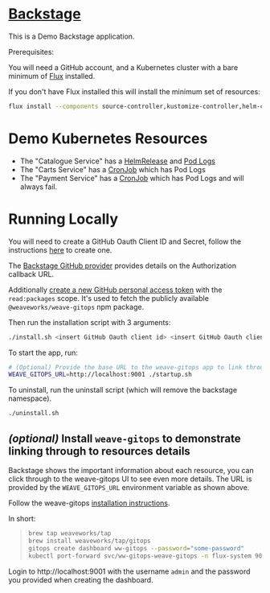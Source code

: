 # [Backstage](https://backstage.io)

This is a Demo Backstage application.

Prerequisites:

You will need a GitHub account, and a Kubernetes cluster with a bare minimum of [Flux](https://fluxcd.io/) installed.

If you don't have Flux installed this will install the minimum set of resources:

```sh
flux install --components source-controller,kustomize-controller,helm-controller
```

# Demo Kubernetes Resources

 * The "Catalogue Service" has a [HelmRelease](http://localhost:3000/catalog/default/component/catalogue-service) and [Pod Logs](http://localhost:3000/catalog/default/component/catalogue-service/kubernetes])
 * The "Carts Service" has a [CronJob](http://localhost:3000/catalog/default/component/carts-service/kubernetes) which has Pod Logs
 * The "Payment Service" has a [CronJob](http://localhost:3000/catalog/default/component/payments-service/kubernetes) which has Pod Logs and will always fail.

# Running Locally

You will need to create a GitHub Oauth Client ID and Secret, follow the instructions [here](https://docs.github.com/en/apps/oauth-apps/building-oauth-apps/creating-an-oauth-app) to create one.

The [Backstage GitHub provider](https://backstage.io/docs/auth/github/provider/) provides details on the Authorization callback URL.

Additionally [create a new GitHub personal access token](https://github.com/settings/tokens/new) with the `read:packages` scope. It's used to fetch the publicly available `@weaveworks/weave-gitops` npm package.

Then run the installation script with 3 arguments:

```sh
./install.sh <insert GitHub Oauth client id> <insert GitHub Oauth client secret> <insert GitHub personal access token>
```

To start the app, run:

```sh
# (Optional) Provide the base URL to the weave-gitops app to link through from resources displayed in Backstage.
WEAVE_GITOPS_URL=http://localhost:9001 ./startup.sh
```

To uninstall, run the uninstall script (which will remove the backstage namespace).

```sh
./uninstall.sh
```

## _(optional)_ Install `weave-gitops` to demonstrate linking through to resources details

Backstage shows the important information about each resource, you can click through to the weave-gitops UI to see even more details. The URL is provided by the `WEAVE_GITOPS_URL` environment variable as shown above.

Follow the weave-gitops [installation instructions](https://docs.gitops.weave.works/docs/next/open-source/getting-started/install-OSS/).

In short:

> ```sh
> brew tap weaveworks/tap
> brew install weaveworks/tap/gitops
> gitops create dashboard ww-gitops --password="some-password"
> kubectl port-forward svc/ww-gitops-weave-gitops -n flux-system 9001:9001
> ```

Login to http://localhost:9001 with the username `admin` and the password you provided when creating the dashboard.
